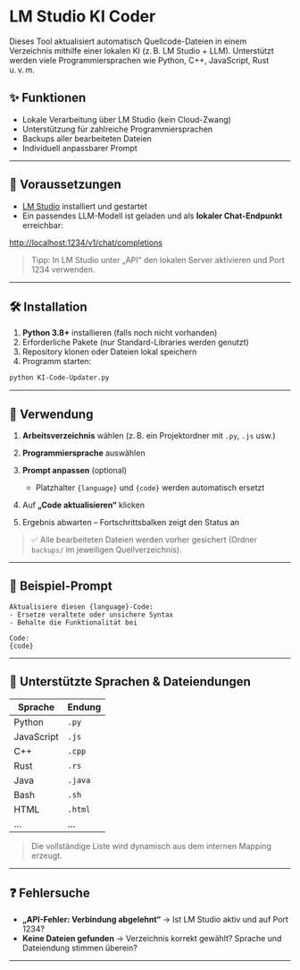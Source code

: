 # LM Studio KI Coder

Dieses Tool aktualisiert automatisch Quellcode-Dateien in einem Verzeichnis mithilfe einer lokalen KI (z. B. LM Studio + LLM). Unterstützt werden viele Programmiersprachen wie Python, C++, JavaScript, Rust u. v. m.

## ✨ Funktionen

- Lokale Verarbeitung über LM Studio (kein Cloud-Zwang)
- Unterstützung für zahlreiche Programmiersprachen
- Backups aller bearbeiteten Dateien
- Individuell anpassbarer Prompt

---

## 🧠 Voraussetzungen

- [LM Studio](https://lmstudio.ai) installiert und gestartet
- Ein passendes LLM-Modell ist geladen und als **lokaler Chat-Endpunkt** erreichbar:

[http://localhost:1234/v1/chat/completions](http://localhost:1234/v1/chat/completions)

> Tipp: In LM Studio unter „API“ den lokalen Server aktivieren und Port 1234 verwenden.

---

## 🛠 Installation

1. **Python 3.8+** installieren (falls noch nicht vorhanden)
2. Erforderliche Pakete (nur Standard-Libraries werden genutzt)
3. Repository klonen oder Dateien lokal speichern
4. Programm starten:

 ```bash
 python KI-Code-Updater.py
````

---

## 🚀 Verwendung

1. **Arbeitsverzeichnis** wählen (z. B. ein Projektordner mit `.py`, `.js` usw.)
2. **Programmiersprache** auswählen
3. **Prompt anpassen** (optional)

   * Platzhalter `{language}` und `{code}` werden automatisch ersetzt
4. Auf **„Code aktualisieren“** klicken
5. Ergebnis abwarten – Fortschrittsbalken zeigt den Status an

> ✅ Alle bearbeiteten Dateien werden vorher gesichert (Ordner `backups/` im jeweiligen Quellverzeichnis).

---

## 🔧 Beispiel-Prompt

```text
Aktualisiere diesen {language}-Code:
- Ersetze veraltete oder unsichere Syntax
- Behalte die Funktionalität bei

Code:
{code}
```

---

## 📁 Unterstützte Sprachen & Dateiendungen

| Sprache    | Endung  |
| ---------- | ------- |
| Python     | `.py`   |
| JavaScript | `.js`   |
| C++        | `.cpp`  |
| Rust       | `.rs`   |
| Java       | `.java` |
| Bash       | `.sh`   |
| HTML       | `.html` |
| …          | …       |

> Die vollständige Liste wird dynamisch aus dem internen Mapping erzeugt.

---

## ❓ Fehlersuche

* **„API-Fehler: Verbindung abgelehnt“** → Ist LM Studio aktiv und auf Port 1234?
* **Keine Dateien gefunden** → Verzeichnis korrekt gewählt? Sprache und Dateiendung stimmen überein?

---

